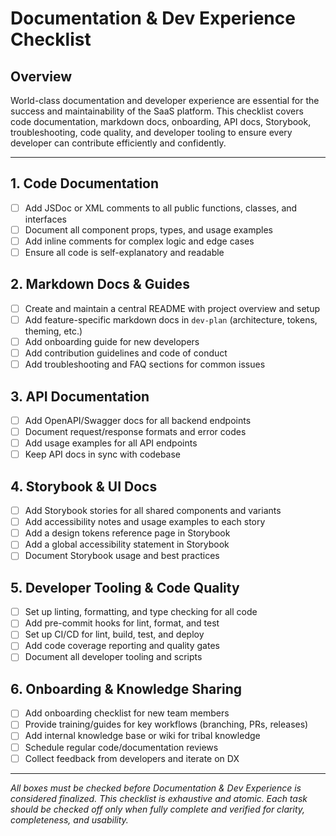 # Documentation & Dev Experience Checklist

## Overview

World-class documentation and developer experience are essential for the success and maintainability of the SaaS platform. This checklist covers code documentation, markdown docs, onboarding, API docs, Storybook, troubleshooting, code quality, and developer tooling to ensure every developer can contribute efficiently and confidently.

---

## 1. Code Documentation
- [ ] Add JSDoc or XML comments to all public functions, classes, and interfaces
- [ ] Document all component props, types, and usage examples
- [ ] Add inline comments for complex logic and edge cases
- [ ] Ensure all code is self-explanatory and readable

## 2. Markdown Docs & Guides
- [ ] Create and maintain a central README with project overview and setup
- [ ] Add feature-specific markdown docs in `dev-plan` (architecture, tokens, theming, etc.)
- [ ] Add onboarding guide for new developers
- [ ] Add contribution guidelines and code of conduct
- [ ] Add troubleshooting and FAQ sections for common issues

## 3. API Documentation
- [ ] Add OpenAPI/Swagger docs for all backend endpoints
- [ ] Document request/response formats and error codes
- [ ] Add usage examples for all API endpoints
- [ ] Keep API docs in sync with codebase

## 4. Storybook & UI Docs
- [ ] Add Storybook stories for all shared components and variants
- [ ] Add accessibility notes and usage examples to each story
- [ ] Add a design tokens reference page in Storybook
- [ ] Add a global accessibility statement in Storybook
- [ ] Document Storybook usage and best practices

## 5. Developer Tooling & Code Quality
- [ ] Set up linting, formatting, and type checking for all code
- [ ] Add pre-commit hooks for lint, format, and test
- [ ] Set up CI/CD for lint, build, test, and deploy
- [ ] Add code coverage reporting and quality gates
- [ ] Document all developer tooling and scripts

## 6. Onboarding & Knowledge Sharing
- [ ] Add onboarding checklist for new team members
- [ ] Provide training/guides for key workflows (branching, PRs, releases)
- [ ] Add internal knowledge base or wiki for tribal knowledge
- [ ] Schedule regular code/documentation reviews
- [ ] Collect feedback from developers and iterate on DX

---

*All boxes must be checked before Documentation & Dev Experience is considered finalized. This checklist is exhaustive and atomic. Each task should be checked off only when fully complete and verified for clarity, completeness, and usability.* 
